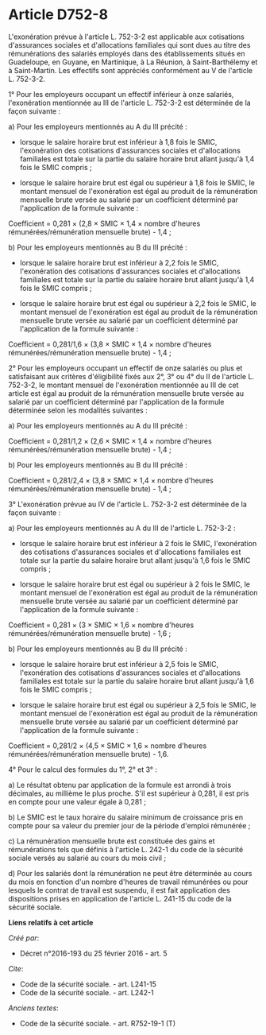 # Article D752-8

L'exonération prévue à l'article L. 752-3-2 est applicable aux cotisations d'assurances sociales et d'allocations familiales
qui sont dues au titre des rémunérations des salariés employés dans des établissements situés en Guadeloupe, en Guyane, en
Martinique, à La Réunion, à Saint-Barthélemy et à Saint-Martin. Les effectifs sont appréciés conformément au V de l'article
L. 752-3-2.

1° Pour les employeurs occupant un effectif inférieur à onze salariés, l'exonération mentionnée au III de l'article L.
752-3-2 est déterminée de la façon suivante :

a) Pour les employeurs mentionnés au A du III précité :

- lorsque le salaire horaire brut est inférieur à 1,8 fois le SMIC, l'exonération des cotisations d'assurances sociales et
d'allocations familiales est totale sur la partie du salaire horaire brut allant jusqu'à 1,4 fois le SMIC compris ;

- lorsque le salaire horaire brut est égal ou supérieur à 1,8 fois le SMIC, le montant mensuel de l'exonération est égal au
produit de la rémunération mensuelle brute versée au salarié par un coefficient déterminé par l'application de la formule
suivante :

Coefficient = 0,281 × (2,8 × SMIC × 1,4 × nombre d'heures rémunérées/rémunération mensuelle brute) - 1,4 ;

b) Pour les employeurs mentionnés au B du III précité :

- lorsque le salaire horaire brut est inférieur à 2,2 fois le SMIC, l'exonération des cotisations d'assurances sociales et
d'allocations familiales est totale sur la partie du salaire horaire brut allant jusqu'à 1,4 fois le SMIC compris ;

- lorsque le salaire horaire brut est égal ou supérieur à 2,2 fois le SMIC, le montant mensuel de l'exonération est égal au
produit de la rémunération mensuelle brute versée au salarié par un coefficient déterminé par l'application de la formule
suivante :

Coefficient = 0,281/1,6 × (3,8 × SMIC × 1,4 × nombre d'heures rémunérées/rémunération mensuelle brute) - 1,4 ;

2° Pour les employeurs occupant un effectif de onze salariés ou plus et satisfaisant aux critères d'éligibilité fixés aux 2°,
3° ou 4° du II de l'article L. 752-3-2, le montant mensuel de l'exonération mentionnée au III de cet article est égal au
produit de la rémunération mensuelle brute versée au salarié par un coefficient déterminé par l'application de la formule
déterminée selon les modalités suivantes :

a) Pour les employeurs mentionnés au A du III précité :

Coefficient = 0,281/1,2 × (2,6 × SMIC × 1,4 × nombre d'heures rémunérées/rémunération mensuelle brute) - 1,4 ;

b) Pour les employeurs mentionnés au B du III précité :

Coefficient = 0,281/2,4 × (3,8 × SMIC × 1,4 × nombre d'heures rémunérées/rémunération mensuelle brute) - 1,4 ;

3° L'exonération prévue au IV de l'article L. 752-3-2 est déterminée de la façon suivante :

a) Pour les employeurs mentionnés au A du III de l'article L. 752-3-2 :

- lorsque le salaire horaire brut est inférieur à 2 fois le SMIC, l'exonération des cotisations d'assurances sociales et
d'allocations familiales est totale sur la partie du salaire horaire brut allant jusqu'à 1,6 fois le SMIC compris ;

- lorsque le salaire horaire brut est égal ou supérieur à 2 fois le SMIC, le montant mensuel de l'exonération est égal au
produit de la rémunération mensuelle brute versée au salarié par un coefficient déterminé par l'application de la formule
suivante :

Coefficient = 0,281 × (3 × SMIC × 1,6 × nombre d'heures rémunérées/rémunération mensuelle brute) - 1,6 ;

b) Pour les employeurs mentionnés au B du III précité :

- lorsque le salaire horaire brut est inférieur à 2,5 fois le SMIC, l'exonération des cotisations d'assurances sociales et
d'allocations familiales est totale sur la partie du salaire horaire brut allant jusqu'à 1,6 fois le SMIC compris ;

- lorsque le salaire horaire brut est égal ou supérieur à 2,5 fois le SMIC, le montant mensuel de l'exonération est égal au
produit de la rémunération mensuelle brute versée au salarié par un coefficient déterminé par l'application de la formule
suivante :

Coefficient = 0,281/2 × (4,5 × SMIC × 1,6 × nombre d'heures rémunérées/rémunération mensuelle brute) - 1,6. 

4° Pour le calcul des formules du 1°, 2° et 3° : 

a) Le résultat obtenu par application de la formule est arrondi à trois décimales, au millième le plus proche. S'il est
supérieur à 0,281, il est pris en compte pour une valeur égale à 0,281 ; 

b) Le SMIC est le taux horaire du salaire minimum de croissance pris en compte pour sa valeur du premier jour de la période
d'emploi rémunérée ; 

c) La rémunération mensuelle brute est constituée des gains et rémunérations tels que définis à l'article L. 242-1 du code de
la sécurité sociale versés au salarié au cours du mois civil ; 

d) Pour les salariés dont la rémunération ne peut être déterminée au cours du mois en fonction d'un nombre d'heures de
travail rémunérées ou pour lesquels le contrat de travail est suspendu, il est fait application des dispositions prises en
application de l'article L. 241-15 du code de la sécurité sociale.

**Liens relatifs à cet article**

_Créé par_:

  - Décret n°2016-193 du 25 février 2016 - art. 5

_Cite_:

  - Code de la sécurité sociale. - art. L241-15
  - Code de la sécurité sociale. - art. L242-1

_Anciens textes_:

  - Code de la sécurité sociale. - art. R752-19-1 (T)
